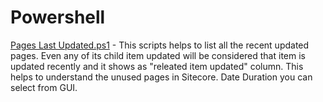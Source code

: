 # Powershell

[Pages Last Updated.ps1](https://github.com/prabhu-ranganathan/Powershell/blob/main/scripts/Pages%20Last%20Updated.ps1) - This scripts helps to list all the recent updated pages. Even any of its child item updated will be considered that item is updated recently and it shows as "releated item updated" column. This helps to understand the unused pages in Sitecore. Date Duration you can select from GUI. 

